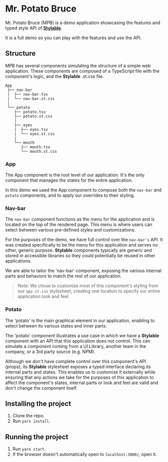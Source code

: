 # Mr. Potato Bruce
Mr. Potato Bruce (MPB) is a demo application showcasing the features and typed style API of **[Stylable](https://stylable.io)**.

It is a full demo so you can play with the features and use the API.

## Structure
MPB has several components simulating the structure of a simple web application. These components are composed of a TypeScript file with the component's logic, and the **Stylable** .st.css file.

```
App
 ├── nav-bar
 |  ├── nav-bar.tsx
 |  └── nav-bar.st.css
 |
 └── potato
    ├── potato.tsx
    ├── potato.st.css
    |
    ├── eyes
    |  ├── eyes.tsx
    |  └── eyes.st.css
    |
    └── mouth
       ├── mouth.tsx
       └── mouth.st.css
```

### App
The App component is the root level of our application. It's the only component that manages the states for the entire application.

In this demo we used the App component to compose both the `nav-bar` and `potato` components, and to apply our overrides to their styling.

### Nav-bar
The `nav-bar` component functions as the menu for the application and is located on the top of the rendered page. This menu is where users can select between various pre-defined styles and customizations.

For the purposes of the demo, we have full control over the `nav-bar's` API. It was created specifically to be the menu for this application and serves no other, generic purpose. **Stylable** components typically are generic and stored in accessible libraries so they could potentially be reused in other applications.

We are able to tailor the 'nav-bar' component, exposing the various internal parts and behaviors to match the rest of our application.

> Note: We chose to customize most of this component's styling from our `app.st.css` stylesheet, creating one location to specify our entire application look and feel.

### Potato
The 'potato' is the main graphical element in our application, enabling to select between its various states and inner parts.

The 'potato' component illustrates a use case in which we have a **Stylable** component with an API that this application does not control. This can simulate a component coming from a UI Library, another team in the company, or a 3rd party source (e.g. NPM).

Although we don't have complete control over this component's API (props), its **Stylable** stylesheet exposes a typed interface declaring its internal parts and states. This enables us to customize it externally while ensuring that any actions we take for the purposes of this application to affect the component's states, internal parts or look and feel are valid and don't change the component itself.

## Installing the project
1. Clone the repo.
2. Run `yarn install`.

## Running the project
1. Run `yarn start`.
2. If the browser doesn't automatically open to `localhost:3000/`, open it.
